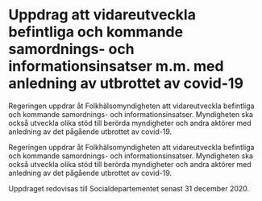 # Uppdrag att vidareutveckla befintliga och kommande samordnings- och informationsinsatser m.m. med anledning av utbrottet av covid-19

Regeringen uppdrar åt Folkhälsomyndigheten att vidareutveckla befintliga och kommande samordnings- och informationsinsatser. Myndigheten ska också utveckla olika stöd till berörda myndigheter och andra aktörer med anledning av det pågående utbrottet av covid-19.

Regeringen uppdrar åt Folkhälsomyndigheten att vidareutveckla befintliga och kommande samordnings- och informationsinsatser. Myndigheten ska också utveckla olika stöd till berörda myndigheter och andra aktörer med anledning av det pågående utbrottet av covid-19.

Uppdraget redovisas till Socialdepartementet senast 31 december 2020.
